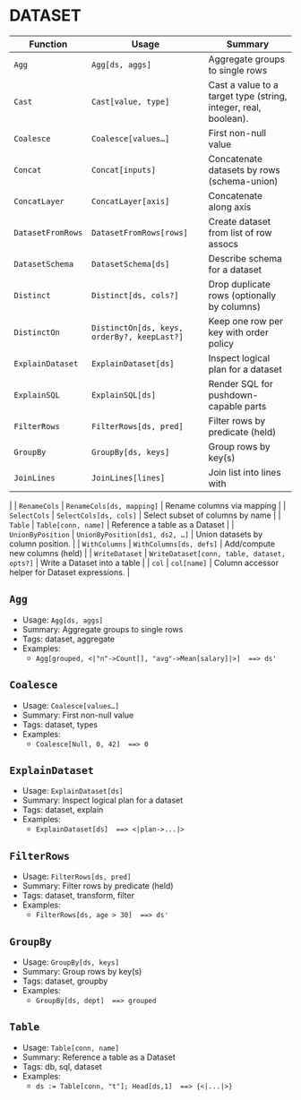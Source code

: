 # DATASET

| Function | Usage | Summary |
|---|---|---|
| `Agg` | `Agg[ds, aggs]` | Aggregate groups to single rows |
| `Cast` | `Cast[value, type]` | Cast a value to a target type (string, integer, real, boolean). |
| `Coalesce` | `Coalesce[values…]` | First non-null value |
| `Concat` | `Concat[inputs]` | Concatenate datasets by rows (schema-union) |
| `ConcatLayer` | `ConcatLayer[axis]` | Concatenate along axis |
| `DatasetFromRows` | `DatasetFromRows[rows]` | Create dataset from list of row assocs |
| `DatasetSchema` | `DatasetSchema[ds]` | Describe schema for a dataset |
| `Distinct` | `Distinct[ds, cols?]` | Drop duplicate rows (optionally by columns) |
| `DistinctOn` | `DistinctOn[ds, keys, orderBy?, keepLast?]` | Keep one row per key with order policy |
| `ExplainDataset` | `ExplainDataset[ds]` | Inspect logical plan for a dataset |
| `ExplainSQL` | `ExplainSQL[ds]` | Render SQL for pushdown-capable parts |
| `FilterRows` | `FilterRows[ds, pred]` | Filter rows by predicate (held) |
| `GroupBy` | `GroupBy[ds, keys]` | Group rows by key(s) |
| `JoinLines` | `JoinLines[lines]` | Join list into lines with 
 |
| `RenameCols` | `RenameCols[ds, mapping]` | Rename columns via mapping |
| `SelectCols` | `SelectCols[ds, cols]` | Select subset of columns by name |
| `Table` | `Table[conn, name]` | Reference a table as a Dataset |
| `UnionByPosition` | `UnionByPosition[ds1, ds2, …]` | Union datasets by column position. |
| `WithColumns` | `WithColumns[ds, defs]` | Add/compute new columns (held) |
| `WriteDataset` | `WriteDataset[conn, table, dataset, opts?]` | Write a Dataset into a table |
| `col` | `col[name]` | Column accessor helper for Dataset expressions. |

## `Agg`

- Usage: `Agg[ds, aggs]`
- Summary: Aggregate groups to single rows
- Tags: dataset, aggregate
- Examples:
  - `Agg[grouped, <|"n"->Count[], "avg"->Mean[salary]|>]  ==> ds'`

## `Coalesce`

- Usage: `Coalesce[values…]`
- Summary: First non-null value
- Tags: dataset, types
- Examples:
  - `Coalesce[Null, 0, 42]  ==> 0`

## `ExplainDataset`

- Usage: `ExplainDataset[ds]`
- Summary: Inspect logical plan for a dataset
- Tags: dataset, explain
- Examples:
  - `ExplainDataset[ds]  ==> <|plan->...|>`

## `FilterRows`

- Usage: `FilterRows[ds, pred]`
- Summary: Filter rows by predicate (held)
- Tags: dataset, transform, filter
- Examples:
  - `FilterRows[ds, age > 30]  ==> ds'`

## `GroupBy`

- Usage: `GroupBy[ds, keys]`
- Summary: Group rows by key(s)
- Tags: dataset, groupby
- Examples:
  - `GroupBy[ds, dept]  ==> grouped`

## `Table`

- Usage: `Table[conn, name]`
- Summary: Reference a table as a Dataset
- Tags: db, sql, dataset
- Examples:
  - `ds := Table[conn, "t"]; Head[ds,1]  ==> {<|...|>}`
